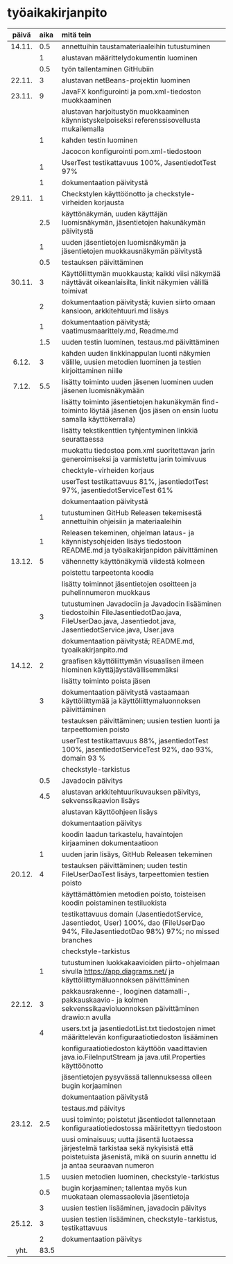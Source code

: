 # työaikakirjanpito

| päivä	| aika | mitä tein  |
| :----: | :----- | :----- |
| 14.11. | 0.5	  | annettuihin taustamateriaaleihin tutustuminen | 
|	 | 1      | alustavan määrittelydokumentin luominen |
|        | 0.5    | työn tallentaminen GitHubiin |
| 22.11. | 3      | alustavan netBeans-projektin luominen |
| 23.11. | 9      | JavaFX konfigurointi ja pom.xml-tiedoston muokkaaminen |
|        |        | alustavan harjoitustyön muokkaaminen käynnistyskelpoiseksi referenssisovellusta mukailemalla |
|        | 1      | kahden testin luominen |
|        |        | Jacocon konfigurointi pom.xml-tiedostoon | 
|        | 1      | UserTest testikattavuus 100%, JasentiedotTest 97% |
|        | 1      | dokumentaation päivitystä |
| 29.11. | 1      | Checkstylen käyttöönotto ja checkstyle-virheiden korjausta
|        | 2.5    | käyttönäkymän, uuden käyttäjän luomisnäkymän, jäsentietojen hakunäkymän päivitystä |
|        | 1      | uuden jäsentietojen luomisnäkymän ja jäsentietojen muokkausnäkymän päivitystä |
|        | 0.5    | testauksen päivittäminen |
| 30.11. | 3      | Käyttöliittymän muokkausta; kaikki viisi näkymää näyttävät oikeanlaisilta, linkit näkymien välillä toimivat |
|        | 2      | dokumentaation päivitystä; kuvien siirto omaan kansioon, arkkitehtuuri.md lisäys |  
|        | 1      | dokumentaation päivitystä; vaatimusmaarittely.md, Readme.md |
|        | 1.5    | uuden testin luominen, testaus.md päivittäminen |
| 6.12.  | 3      | kahden uuden linkkinappulan luonti näkymien välille, uusien metodien luominen ja testien kirjoittaminen niille | 
| 7.12.  | 5.5    | lisätty toiminto uuden jäsenen luominen uuden jäsenen luomisnäkymään |
|        |        | lisätty toiminto jäsentietojen hakunäkymän find- toiminto löytää jäsenen (jos jäsen on ensin luotu samalla käyttökerralla) |
|        |        | lisätty tekstikenttien tyhjentyminen linkkiä seurattaessa |
|        |        | muokattu tiedostoa pom.xml suoritettavan jarin generoimiseksi ja varmistettu jarin toimivuus |
|        |        | checktyle-virheiden korjaus |
|        |        | userTest testikattavuus 81%, jasentiedotTest 97%, jasentiedotServiceTest 61% |
|        |        | dokumentaation päivitystä |
|        | 1      | tutustuminen GitHub Releasen tekemisestä annettuihin ohjeisiin ja materiaaleihin |
|        | 1      | Releasen tekeminen, ohjelman lataus- ja käynnistysohjeiden lisäys tiedostoon README.md ja työaikakirjanpidon päivittäminen |
| 13.12. | 5      | vähennetty käyttönäkymiä viidestä kolmeen |
|        |        | poistettu tarpeetonta koodia |
|        |        | lisätty toiminnot jäsentietojen osoitteen ja puhelinnumeron muokkaus |
|        | 3      | tutustuminen Javadociin ja Javadocin lisääminen tiedostoihin FileJasentiedotDao.java, FileUserDao.java, Jasentiedot.java, JasentiedotService.java, User.java |
|        |        | dokumentaation päivitystä; README.md, tyoaikakirjanpito.md |
| 14.12. | 2      | graafisen käyttöliittymän visuaalisen ilmeen hiominen käyttäjäystävällisemmäksi |
|        |        | lisätty toiminto poista jäsen |
|        | 3      | dokumentaation päivitystä vastaamaan käyttöliittymää ja käyttöliittymaluonnoksen päivittäminen |
|        |        | testauksen päivittäminen; uusien testien luonti ja tarpeettomien poisto |
|        |        | userTest testikattavuus 88%, jasentiedotTest 100%, jasentiedotServiceTest 92%, dao 93%, domain 93 % |
|        |        | checkstyle-tarkistus |
|        | 0.5    | Javadocin päivitys |
|        | 4.5    | alustavan arkkitehtuurikuvauksen päivitys, sekvenssikaavion lisäys |
|        |        | alustavan käyttöohjeen lisäys |
|        |        | dokumentaation päivitys |
|        |        | koodin laadun tarkastelu, havaintojen kirjaaminen dokumentaatioon |
|        | 1      | uuden jarin lisäys, GitHub Releasen tekeminen |
| 20.12. | 4      | testauksen päivittäminen; uuden testin FileUserDaoTest lisäys, tarpeettomien testien poisto |
|        |        | käyttämättömien metodien poisto, toisteisen koodin poistaminen testiluokista |
|        |        | testikattavuus domain (JasentiedotService, Jasentiedot, User) 100%, dao (FileUserDao 94%, FileJasentiedotDao 98%) 97%; no missed branches |
|        |        | checkstyle-tarkistus |
|        | 1      | tutustuminen luokkakaavioiden piirto-ohjelmaan sivulla https://app.diagrams.net/ ja käyttöliittymäluonnoksen päivittäminen |
| 22.12. | 3      | pakkausrakenne-, looginen datamalli-, pakkauskaavio- ja kolmen sekvenssikaavioluonnoksen päivittäminen drawio:n avulla |
|        | 4      | users.txt ja jasentiedotList.txt tiedostojen nimet määrittelevän konfiguraatiotiedoston lisääminen |
|        |        | konfiguraatiotiedoston käyttöön vaadittavien java.io.FileInputStream ja java.util.Properties käyttöönotto |
|        |        | jäsentietojen pysyvässä tallennuksessa olleen bugin korjaaminen |
|        |        | dokumentaation päivitystä |
|        |        | testaus.md päivitys |
| 23.12. | 2.5    | uusi toiminto; poistetut jäsentiedot tallennetaan konfiguraatiotiedostossa määritettyyn tiedostoon |
|        |        | uusi ominaisuus; uutta jäsentä luotaessa järjestelmä tarkistaa sekä nykyisistä että poistetuista jäsenistä, mikä on suurin annettu id ja antaa seuraavan numeron |
|        | 1.5    | uusien metodien luominen, checkstyle-tarkistus |
|        | 0.5    | bugin korjaaminen; tallentaa myös kun muokataan olemassaolevia jäsentietoja |
|        | 3      | uusien testien lisääminen, javadocin päivitys |
| 25.12. | 3      | uusien testien lisääminen, checkstyle-tarkistus, testikattavuus |
|        | 2      | dokumentaation päivitys |
| yht.	 | 83.5   | |